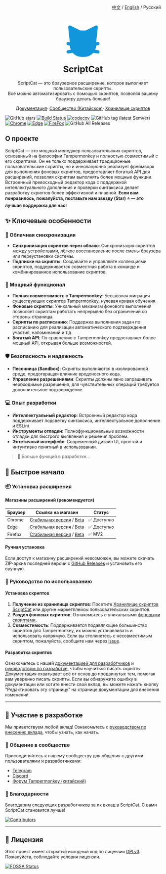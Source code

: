<p align="right">
  <a href="./README.md">中文</a> / <a href="./README_EN.md">English</a> / Русский
</p>
<h1 align="center">
  <img src="./src/assets/logo.png"/><br/>
  ScriptCat
</h1>
<p align="center">ScriptCat — это браузерное расширение, которое выполняет пользовательские скрипты.<br>Всё можно автоматизировать с помощью скриптов, позволяя вашему браузеру делать больше!</p>
<p align="center">
  <a href="https://docs.scriptcat.org/">Документация</a>·
  <a href="https://bbs.tampermonkey.net.cn/">Сообщество (Китайское)</a>·
  <a href="https://scriptcat.org/search">Хранилище скриптов</a>
</p>

![GitHub stars](https://img.shields.io/github/stars/scriptscat/scriptcat.svg)
[![Build Status](https://github.com/scriptscat/scriptcat/actions/workflows/build.yaml/badge.svg?branch=main)](https://github.com/scriptscat/scriptcat)
[![codecov](https://codecov.io/gh/scriptscat/scriptcat/branch/main/graph/badge.svg?token=G1A6ZGDQTY)](https://codecov.io/gh/scriptscat/scriptcat)
![GitHub tag (latest SemVer)](https://img.shields.io/github/tag/scriptscat/scriptcat.svg?label=version)
[![Chrome](https://img.shields.io/badge/chrome-success-brightgreen?logo=google%20chrome)](https://chrome.google.com/webstore/detail/scriptcat/ndcooeababalnlpkfedmmbbbgkljhpjf)
[![Edge](https://img.shields.io/badge/edge-success-brightgreen?logo=microsoft%20edge)](https://microsoftedge.microsoft.com/addons/detail/scriptcat/liilgpjgabokdklappibcjfablkpcekh)
[![FireFox](https://img.shields.io/badge/firefox-success-brightgreen?logo=firefox)](https://addons.mozilla.org/firefox/addon/scriptcat/)
![GitHub All Releases](https://img.shields.io/github/downloads/scriptscat/scriptcat/total)

## О проекте
ScriptCat — это мощный менеджер пользовательских скриптов, основанный на философии Tampermonkey и полностью совместимый с его скриптами. Он не только поддерживает традиционные пользовательские скрипты, но и инновационно реализует фреймворк для выполнения фоновых скриптов, предоставляет богатый API для расширений, позволяя скриптам выполнять более мощные функции. Встроенный превосходный редактор кода с поддержкой интеллектуального дополнения и проверки синтаксиса делает разработку скриптов более эффективной и плавной.
**Если вам понравилось, пожалуйста, поставьте нам звезду (Star) ⭐ — это лучшая поддержка для нас!**

## ✨ Ключевые особенности

### 🔄 Облачная синхронизация
- **Синхронизация скриптов через облако**: Синхронизация скриптов между устройствами, лёгкое восстановление после смены браузера или переустановки системы.
- **Подписки на скрипты**: Создавайте и управляйте коллекциями скриптов, поддерживается совместная работа в команде и комбинированное использование скриптов.

### 🔧 Мощный функционал
- **Полная совместимость с Tampermonkey**: Бесшовная миграция существующих скриптов Tampermonkey, нулевая кривая обучения.
- **Фоновые скрипты**: Уникальный механизм фонового выполнения позволяет скриптам работать непрерывно без ограничений со стороны страницы.
- **Скрипты по расписанию**: Поддержка выполнения задач по расписанию для реализации автоматического подтверждения участия, напоминаний и т.д.
- **Богатый API**: По сравнению с Tampermonkey предоставляет более мощный API, открывая больше возможностей.

### 🛡️ Безопасность и надежность
- **Песочница (Sandbox)**: Скрипты выполняются в изолированной среде, предотвращая влияние вредоносного кода.
- **Управление разрешениями**: Скрипты должны явно запрашивать необходимые разрешения, для чувствительных операций требуется дополнительное подтверждение.

### 💻 Опыт разработки
- **Интеллектуальный редактор**: Встроенный редактор кода поддерживает подсветку синтаксиса, интеллектуальное дополнение и ESLint.
- **Инструменты отладки**: Полнофункциональные возможности отладки для быстрого выявления и решения проблем.
- **Эстетичный интерфейс**: Современный дизайн UI, простой и интуитивно понятный в использовании.
> 🚀 Больше функций в разработке...

## 🚀 Быстрое начало

### 📦 Установка расширения

#### Магазины расширений (рекомендуется)
| Браузер | Ссылка на магазин | Статус |
|--------|----------|------|
| Chrome | [Стабильная версия](https://chrome.google.com/webstore/detail/scriptcat/ndcooeababalnlpkfedmmbbbgkljhpjf) / [Beta](https://chromewebstore.google.com/detail/%E8%84%9A%E6%9C%AC%E7%8C%AB-beta/jaehimmlecjmebpekkipmpmbpfhdacom) | ✅ Доступно |
| Edge | [Стабильная версия](https://microsoftedge.microsoft.com/addons/detail/scriptcat/liilgpjgabokdklappibcjfablkpcekh) / [Beta](https://microsoftedge.microsoft.com/addons/detail/scriptcat-beta/nimmbghgpcjmeniofmpdfkofcedcjpfi) | ✅ Доступно |
| Firefox | [Стабильная версия](https://addons.mozilla.org/firefox/addon/scriptcat/) / [Beta](https://addons.mozilla.org/firefox/addon/scriptcat-pre/) | ✅ MV2 |

#### Ручная установка
Если доступ к магазину расширений невозможен, вы можете скачать ZIP-архив последней версии с [GitHub Releases](https://github.com/scriptscat/scriptcat/releases) и установить его вручную.

### 📝 Руководство по использованию

#### Установка скриптов
1.  **Получение из хранилища скриптов**: Посетите [Хранилище скриптов ScriptCat](https://scriptcat.org/search) или другие маркетплейсы пользовательских скриптов.
2.  **Раздел фоновых скриптов**: Ознакомьтесь с уникальными [фоновыми скриптами](https://scriptcat.org/ru/search?script_type=3).
3.  **Совместимость**: Поддерживается подавляющее большинство скриптов для Tampermonkey, их можно устанавливать и использовать напрямую. Если вы столкнетесь с несовместимым скриптом, пожалуйста, сообщите нам через [issue](https://github.com/scriptscat/scriptcat/issues).

#### Разработка скриптов
Ознакомьтесь с нашей [документацией для разработчиков](https://docs.scriptcat.org/docs/dev/) и [руководством по разработке](https://learn.scriptcat.org/), чтобы научиться писать скрипты. Документация охватывает всё от основ до продвинутых тем, помогая вам уверенно писать скрипты.
Если вы обнаружите ошибку в документации или хотите внести свой вклад, вы можете нажать кнопку "Редактировать эту страницу" на странице документации для внесения изменений.

---

## 🤝 Участие в разработке
Мы приветствуем любой вклад! Ознакомьтесь с [руководством по внесению вклада](./docs/CONTRIBUTING_RU.md), чтобы узнать, как начать.

### 💬 Общение в сообществе
Присоединяйтесь к нашему сообществу для общения с другими пользователями и разработчиками:
-   [Telegram](https://t.me/scriptscat)
-   [Discord](https://discord.gg/JF76nHCCM7)
-   [Форум Tampermonkey (китайский)](https://bbs.tampermonkey.net.cn/)

### 🙏 Благодарности
Благодарим следующих разработчиков за их вклад в ScriptCat. С вами ScriptCat становится лучше!

[![Contributors](https://contrib.rocks/image?repo=scriptscat/scriptcat&max=1000)](https://github.com/scriptscat/scriptcat/graphs/contributors)

---

## 📄 Лицензия
Этот проект имеет открытый исходный код по лицензии [GPLv3](./LICENSE). Пожалуйста, соблюдайте условия лицензии.

[![FOSSA Status](https://app.fossa.com/api/projects/git%2Bgithub.com%2Fscriptscat%2Fscriptcat.svg?type=large)](https://app.fossa.com/projects/git%2Bgithub.com%2Fscriptscat%2Fscriptcat?ref=badge_large)
